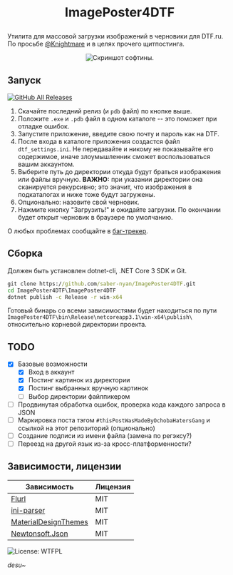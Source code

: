 # <p align="center">ImagePoster4DTF</p>
Утилита для массовой загрузки изображений в черновики для DTF.ru. По просьбе [@Knightmare](https://dtf.ru/u/132253-knightmare) и в целях прочего щитпостинга.

<p align="center">
<img src="https://user-images.githubusercontent.com/25345196/83816463-1b036280-a6cb-11ea-8400-f94e9150713d.png" alt="Скриншот софтины."></img>
</p>

## Запуск
[![GitHub All Releases](https://img.shields.io/github/downloads/saber-nyan/ImagePoster4DTF/total?color=red&style=for-the-badge)](https://github.com/saber-nyan/ImagePoster4DTF/releases/latest)

1. Скачайте последний релиз (и `pdb` файл) по кнопке выше.
2. Положите `.exe` и `.pdb` файл в одном каталоге -- это поможет при отладке ошибок.
3. Запустите приложение, введите свою почту и пароль как на DTF.
4. После входа в каталоге приложения создастся файл `dtf_settings.ini`. Не передавайте и никому не показывайте его содержимое,
иначе злоумышленник сможет воспользоваться вашим аккаунтом.
5. Выберите путь до директории откуда будут браться изображения или файлы вручную. 
**ВАЖНО:** при указании директории она сканируется рекурсивно; это значит, что изображения в подкаталогах и ниже тоже будут загружены.
6. Опционально: назовите свой черновик.
7. Нажмите кнопку "Загрузить!" и ожидайте загрузки. По окончании будет открыт черновик в браузере по умолчанию.

О любых проблемах сообщайте в [баг-трекер](https://github.com/saber-nyan/ImagePoster4DTF/issues).

## Сборка
Должен быть установлен dotnet-cli, .NET Core 3 SDK и Git.
```cmd
git clone https://github.com/saber-nyan/ImagePoster4DTF.git
cd ImagePoster4DTF\ImagePoster4DTF
dotnet publish -c Release -r win-x64
```

Готовый бинарь со всеми зависимостями будет находиться по пути `ImagePoster4DTF\bin\Release\netcoreapp3.1\win-x64\publish\` относительно
корневой директории проекта.

## TODO
- [x] Базовые возможности
	- [x] Вход в аккаунт
	- [x] Постинг картинок из директории
	- [x] Постинг выбранных вручную картинок
	- [ ] Выбор директории файлпикером
- [ ] Продвинутая обработка ошибок, проверка кода каждого запроса в JSON
- [ ] Маркировка поста тэгом `#thisPostWasMadeByOchobaHatersGang` и ссылкой на этот репозиторий (опционально)
- [ ] Создание подписи из имени файла (замена по регэксу?)
- [ ] Переезд на другой язык из-за кросс-платформенности?

## Зависимости, лицензии
| Зависимость | Лицензия |
|-|-|
| [Flurl](https://github.com/tmenier/Flurl) | MIT |
| [ini-parser](https://github.com/rickyah/ini-parser) | MIT |
| [MaterialDesignThemes](https://github.com/MaterialDesignInXAML/MaterialDesignInXamlToolkit) | MIT |
| [Newtonsoft.Json](https://github.com/JamesNK/Newtonsoft.Json) | MIT |

![License: WTFPL](https://img.shields.io/badge/license-WTFPL-blue?style=for-the-badge)

*desu~*
